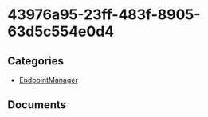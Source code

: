 # 43976a95-23ff-483f-8905-63d5c554e0d4

## Categories
- [EndpointManager](./EndpointManager/index.md)

## Documents

